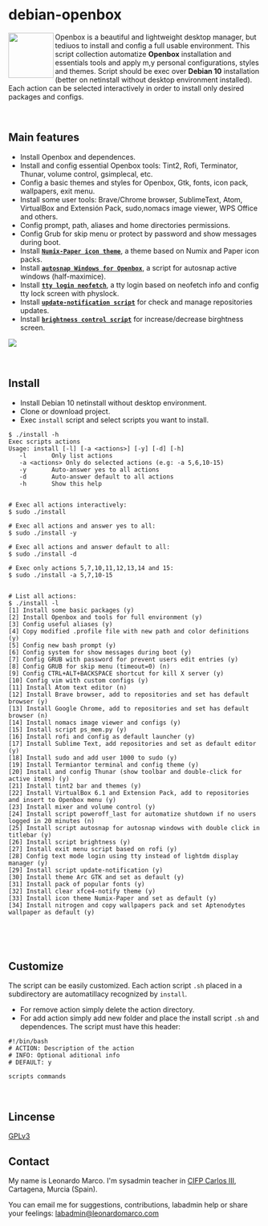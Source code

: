 # debian-openbox
<img align="left"  src="https://user-images.githubusercontent.com/32820131/77852132-2de64c00-71dd-11ea-8a66-e4cd3de916f8.png" width="90"> Openbox is a beautiful and lightweight desktop manager, but tediuos to install and config a full usable environment. This script collection automatize **Openbox** installation and essentials tools and apply m,y personal configurations, styles and themes. Script should be exec over **Debian 10** installation (better on netinstall without desktop environment installed). Each action can be selected interactively in order to install only desired packages and configs.

&nbsp; 
## Main features
  * Install Openbox and dependences.
  * Install and config essential Openbox tools: Tint2, Rofi, Terminator, Thunar, volume control, gsimplecal, etc.
  * Config a basic themes and styles for Openbox, Gtk, fonts, icon pack, wallpapers, exit menu.
  * Install some user tools: Brave/Chrome browser, SublimeText, Atom, VirtualBox and Extensión Pack, sudo,nomacs image viewer, WPS Office and others.
  * Config prompt,  path, aliases and home directories permissions.
  * Config Grub for skip menu or protect by password and show messages during boot.
  * Install [**`Numix-Paper icon theme`**](https://github.com/leomarcov/debian-openbox/tree/master/theme_numix-paper-icon), a theme based on Numix and Paper icon packs.
  * Install [**`autosnap Windows for Openbox`**](https://github.com/leomarcov/debian-openbox/tree/master/script_autosnap-openbox), a script for autosnap active windows (half-maximice). 
  * Install [**`tty login neofetch`**](https://github.com/leomarcov/debian-openbox/tree/master/script_tty-login-neofetch), a tty login based on neofetch info and config tty lock screen with physlock.
  * Install [**`update-notification script`**](https://github.com/leomarcov/debian-openbox/tree/master/script_update-notification-tint) for check and manage repositories updates.
  * Install [**`brightness control script`**](https://github.com/leomarcov/debian-openbox/tree/master/script_brightness-control) for increase/decrease birghtness screen.

<img src="https://user-images.githubusercontent.com/32820131/77943761-103ce380-72be-11ea-8944-438ef13452d2.png">


&nbsp; 
## Install
  * Install Debian 10 netinstall without desktop environment.
  * Clone or download project.
  * Exec `install` script and select scripts you want to install.
  
```
$ ./install -h
Exec scripts actions
Usage: install [-l] [-a <actions>] [-y] [-d] [-h]
   -l		Only list actions 
   -a <actions>	Only do selected actions (e.g: -a 5,6,10-15)
   -y		Auto-answer yes to all actions
   -d		Auto-answer default to all actions
   -h		Show this help


# Exec all actions interactively:
$ sudo ./install

# Exec all actions and answer yes to all:
$ sudo ./install -y

# Exec all actions and answer default to all:
$ sudo ./install -d

# Exec only actions 5,7,10,11,12,13,14 and 15:
$ sudo ./install -a 5,7,10-15


# List all actions:
$ ./install -l
[1] Install some basic packages (y)
[2] Install Openbox and tools for full environment (y)
[3] Config useful aliases (y)
[4] Copy modified .profile file with new path and color definitions (y)
[5] Config new bash prompt (y)
[6] Config system for show messages during boot (y)
[7] Config GRUB with password for prevent users edit entries (y)
[8] Config GRUB for skip menu (timeout=0) (n)
[9] Config CTRL+ALT+BACKSPACE shortcut for kill X server (y)
[10] Config vim with custom configs (y)
[11] Install Atom text editor (n)
[12] Install Brave browser, add to repositories and set has default browser (y)
[13] Install Google Chrome, add to repositories and set has default browser (n)
[14] Install nomacs image viewer and configs (y)
[15] Install script ps_mem.py (y)
[16] Install rofi and config as default launcher (y)
[17] Install Sublime Text, add repositories and set as default editor  (y)
[18] Install sudo and add user 1000 to sudo (y)
[19] Install Termiantor terminal and config theme (y)
[20] Install and config Thunar (show toolbar and double-click for active items) (y)
[21] Install tint2 bar and themes (y)
[22] Install VirtualBox 6.1 and Extension Pack, add to repositories and insert to Openbox menu (y)
[23] Install mixer and volume control (y)
[24] Install script poweroff_last for automatize shutdown if no users logged in 20 minutes (n)
[25] Install script autosnap for autosnap windows with double click in titlebar (y)
[26] Install script brightness (y)
[27] Install exit menu script based on rofi (y)
[28] Config text mode login using tty instead of lightdm display manager (y)
[29] Install script update-notification (y)
[30] Install theme Arc GTK and set as default (y)
[31] Install pack of popular fonts (y)
[32] Install clear xfce4-notify theme (y)
[33] Install icon theme Numix-Paper and set as default (y)
[34] Install nitrogen and copy wallpapers pack and set Aptenodytes wallpaper as default (y)



```
  
&nbsp; 
## Customize
The script can be easily customized. Each action script `.sh` placed in a subdirectory are automatillacy recognized by `install`.
  * For remove action simply delete the action directory.
  * For add action simply add new folder and place the install script `.sh` and dependences. The script must have this header:
  ```
  #!/bin/bash
  # ACTION: Description of the action
  # INFO: Optional aditional info
  # DEFAULT: y
  
  scripts commands
  
  ```

&nbsp;  
## Lincense
[GPLv3](LICENSE)

## Contact
My name is Leonardo Marco. I'm sysadmin teacher in [CIFP Carlos III](https://cifpcarlos3.es/), Cartagena, Murcia (Spain).

You can email me for suggestions, contributions, labadmin help or share your feelings: labadmin@leonardomarco.com
